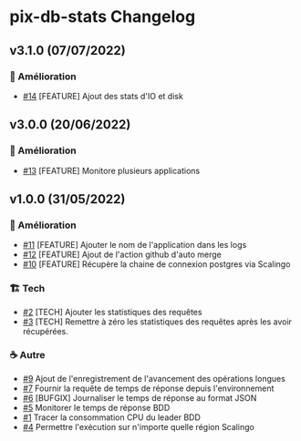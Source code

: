 # pix-db-stats Changelog

## v3.1.0 (07/07/2022)


### :rocket: Amélioration
- [#14](https://github.com/1024pix/pix-db-stats/pull/14) [FEATURE] Ajout des stats d'IO et disk

## v3.0.0 (20/06/2022)


### :rocket: Amélioration
- [#13](https://github.com/1024pix/pix-db-stats/pull/13) [FEATURE] Monitore plusieurs applications



## v1.0.0 (31/05/2022)


### :rocket: Amélioration
- [#11](https://github.com/1024pix/pix-db-stats/pull/11) [FEATURE] Ajouter le nom de l'application dans les logs
- [#12](https://github.com/1024pix/pix-db-stats/pull/12) [FEATURE] Ajout de l'action github d'auto merge
- [#10](https://github.com/1024pix/pix-db-stats/pull/10) [FEATURE] Récupère la chaine de connexion postgres via Scalingo

### :building_construction: Tech
- [#2](https://github.com/1024pix/pix-db-stats/pull/2) [TECH] Ajouter les statistiques des requêtes
- [#3](https://github.com/1024pix/pix-db-stats/pull/3) [TECH] Remettre à zéro les statistiques des requêtes après les avoir récupérées.

### :coffee: Autre
- [#9](https://github.com/1024pix/pix-db-stats/pull/9) Ajout de l'enregistrement de l'avancement des opérations longues
- [#7](https://github.com/1024pix/pix-db-stats/pull/7) Fournir la requête de temps de réponse depuis l'environnement
- [#6](https://github.com/1024pix/pix-db-stats/pull/6) [BUFGIX] Journaliser le temps de réponse au format JSON
- [#5](https://github.com/1024pix/pix-db-stats/pull/5) Monitorer le temps de réponse BDD
- [#1](https://github.com/1024pix/pix-db-stats/pull/1) Tracer la consommation CPU du leader BDD
- [#4](https://github.com/1024pix/pix-db-stats/pull/4) Permettre l'exécution sur n'importe quelle région Scalingo
